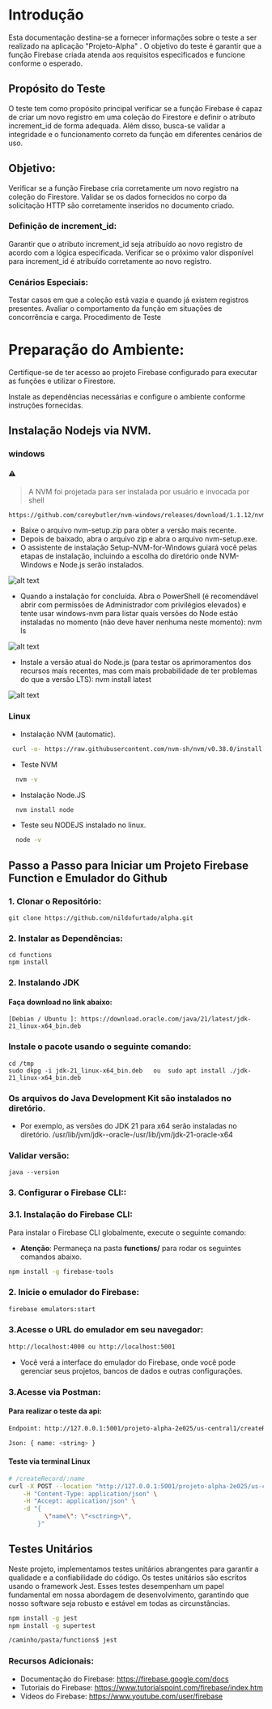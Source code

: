 # Introdução
Esta documentação destina-se a fornecer informações sobre o teste a ser realizado na aplicação "Projeto-Alpha" . O objetivo do teste é garantir que a função Firebase criada atenda aos requisitos especificados e funcione conforme o esperado.

## Propósito do Teste
O teste tem como propósito principal verificar se a função Firebase é capaz de criar um novo registro em uma coleção do Firestore e definir o atributo increment_id de forma adequada. Além disso, busca-se validar a integridade e o funcionamento correto da função em diferentes cenários de uso.

## Objetivo:

Verificar se a função Firebase cria corretamente um novo registro na coleção do Firestore.
Validar se os dados fornecidos no corpo da solicitação HTTP são corretamente inseridos no documento criado.

### Definição de increment_id:

Garantir que o atributo increment_id seja atribuído ao novo registro de acordo com a lógica especificada.
Verificar se o próximo valor disponível para increment_id é atribuído corretamente ao novo registro.

### Cenários Especiais:

Testar casos em que a coleção está vazia e quando já existem registros presentes.
Avaliar o comportamento da função em situações de concorrência e carga.
Procedimento de Teste

# Preparação do Ambiente:

Certifique-se de ter acesso ao projeto Firebase configurado para executar as funções e utilizar o Firestore.

Instale as dependências necessárias e configure o ambiente conforme instruções fornecidas.

## Instalação Nodejs via NVM.

### windows

#### :warning:
> A NVM foi projetada para ser instalada por usuário e invocada por shell

```bash
https://github.com/coreybutler/nvm-windows/releases/download/1.1.12/nvm-setup.exe
```
* Baixe o arquivo nvm-setup.zip para obter a versão mais recente.
* Depois de baixado, abra o arquivo zip e abra o arquivo nvm-setup.exe.
* O assistente de instalação Setup-NVM-for-Windows guiará você pelas etapas de instalação, incluindo a escolha do diretório onde NVM-Windows e Node.js serão instalados.

![alt text](https://learn.microsoft.com/pt-br/windows/images/install-nvm-for-windows-wizard.png)

* Quando a instalação for concluída. Abra o PowerShell (é recomendável abrir com permissões de Administrador com privilégios elevados) e tente usar windows-nvm para listar quais versões do Node estão instaladas no momento (não deve haver nenhuma neste momento): nvm ls


![alt text](https://learn.microsoft.com/pt-br/windows/images/windows-nvm-powershell-no-node.png)


* Instale a versão atual do Node.js (para testar os aprimoramentos dos recursos mais recentes, mas com mais probabilidade de ter problemas do que a versão LTS): nvm install latest

![alt text](https://learn.microsoft.com/pt-br/windows/images/windows-nvm-list.png)


### Linux

* Instalação NVM (automatic).
```bash
 curl -o- https://raw.githubusercontent.com/nvm-sh/nvm/v0.38.0/install.sh | bash
```
* Teste NVM

```bash
  nvm -v
```
* Instalação Node.JS

```bash
  nvm install node
```

* Teste seu NODEJS instalado no linux.
```bash
  node -v
```


## Passo a Passo para Iniciar um Projeto Firebase Function e Emulador do Github

### 1. Clonar o Repositório:
```
git clone https://github.com/nildofurtado/alpha.git
```
### 2. Instalar as Dependências:
```
cd functions
npm install
```
### 2. Instalando JDK 
#### Faça download no link abaixo:
```
[Debian / Ubuntu ]: https://download.oracle.com/java/21/latest/jdk-21_linux-x64_bin.deb
```
### Instale o pacote usando o seguinte comando:
```
cd /tmp
sudo dkpg -i jdk-21_linux-x64_bin.deb   ou  sudo apt install ./jdk-21_linux-x64_bin.deb
```
### Os arquivos do Java Development Kit são instalados no diretório. 
+ Por exemplo, as versões do JDK 21 para x64 serão instaladas no diretório. /usr/lib/jvm/jdk-<FEATURE>-oracle-<ARCH>/usr/lib/jvm/jdk-21-oracle-x64

### Validar versão: 
```
java --version
```

### 3. Configurar o Firebase CLI::
### 3.1. Instalação do Firebase CLI:

Para instalar o Firebase CLI globalmente, execute o seguinte comando:
+ **Atenção**: Permaneça na pasta **functions/** para rodar os seguintes comandos abaixo.  

```bash
npm install -g firebase-tools
```

### 2. Inicie o emulador do Firebase:
```bash
firebase emulators:start
```
### 3.Acesse o URL do emulador em seu navegador:
```bash
http://localhost:4000 ou http://localhost:5001
```

+ Você verá a interface do emulador do Firebase, onde você pode gerenciar seus projetos, bancos de dados e outras configurações.

### 3.Acesse via Postman:
#### Para realizar o teste da api:
```bash
Endpoint: http://127.0.0.1:5001/projeto-alpha-2e025/us-central1/createRecord

Json: { name: <string> } 


````
#### Teste via terminal Linux
```bash
# /createRecord/:name
curl -X POST --location "http://127.0.0.1:5001/projeto-alpha-2e025/us-central1/createRecord" \
    -H "Content-Type: application/json" \
    -H "Accept: application/json" \
    -d "{
          \"name\": \"<sctring>\",
        }"
```
## Testes Unitários
Neste projeto, implementamos testes unitários abrangentes para garantir a qualidade e a confiabilidade do código. Os testes unitários são escritos usando o framework Jest. Esses testes desempenham um papel fundamental em nossa abordagem de desenvolvimento, garantindo que nosso software seja robusto e estável em todas as circunstâncias.

```bash
npm install -g jest
npm install -g supertest

/caminho/pasta/functions$ jest
```

### Recursos Adicionais:

+ Documentação do Firebase: https://firebase.google.com/docs
+ Tutoriais do Firebase: https://www.tutorialspoint.com/firebase/index.htm
+ Vídeos do Firebase: https://www.youtube.com/user/firebase
